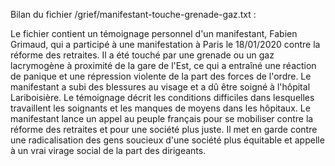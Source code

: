 Bilan du fichier /grief/manifestant-touche-grenade-gaz.txt :

Le fichier contient un témoignage personnel d'un manifestant, Fabien Grimaud, qui a participé à une manifestation à Paris le 18/01/2020 contre la réforme des retraites. Il a été touché par une grenade ou un gaz lacrymogène à proximité de la gare de l'Est, ce qui a entraîné une réaction de panique et une répression violente de la part des forces de l'ordre. Le manifestant a subi des blessures au visage et a dû être soigné à l'hôpital Lariboisière. Le témoignage décrit les conditions difficiles dans lesquelles travaillent les soignants et les manques de moyens dans les hôpitaux. Le manifestant lance un appel au peuple français pour se mobiliser contre la réforme des retraites et pour une société plus juste. Il met en garde contre une radicalisation des gens soucieux d'une société plus équitable et appelle à un vrai virage social de la part des dirigeants.